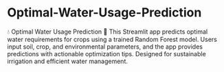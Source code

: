 # Optimal-Water-Usage-Prediction
💧 Optimal Water Usage Prediction 🌱   This Streamlit app predicts optimal water requirements for crops using a trained Random Forest model. Users input soil, crop, and environmental parameters, and the app provides predictions with actionable optimization tips. Designed for sustainable irrigation and efficient water management.
